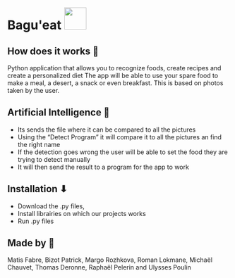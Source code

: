 # Bagu'eat <img src="https://user-images.githubusercontent.com/80221917/162082538-3b4c24c6-9339-40d1-9b70-cba2152eede6.png" width="50">

## How does it works 🐍


Python application that allows you to recognize foods, create recipes and create a personalized diet
The app will be able to use your spare food to make a meal, a desert, a snack or even breakfast. This is based on photos taken by the user.

## Artificial Intelligence 🧠

- Its sends the file where it can be compared to all the pictures
- Using the “Detect Program” it will compare it to all the pictures an find the right name
- If the detection goes wrong the user will be able to set the food they are trying to detect manually
- It will then send the result to a program for the app to work

## Installation ⬇

- Download the .py files,
- Install librairies on which our projects works 
- Run .py files

## Made by 🔨 

Matis Fabre, Bizot Patrick, Margo Rozhkova, Roman Lokmane, Michaël Chauvet, Thomas Deronne, Raphaël Pelerin and Ulysses Poulin
